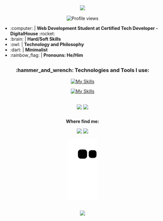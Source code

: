 <div align="center"><img width="950" src="https://i.ibb.co/hVyGYZp/github-header-image-5.png"/></div>

<p align="center"> <img src="https://komarev.com/ghpvc/?username=BBMiranda&color=blueviolet" alt="Profile views"/></p>


<ul>
<li>:computer: | <strong> Web Development Student at Certified Tech Developer - DigitalHouse</strong> :rocket:</li> 
<li>:brain: | <strong>Hard/Soft Skills</strong></li> 
<li>:owl: | <strong>Technology and Philosophy</strong></li>
<li>:dart: | <strong>Minimalist</strong></li> 
<li>:rainbow_flag: | <strong>Pronouns: He/Him</strong></li> 
</ul>

##

<h3 align="center">:hammer_and_wrench: Technologies and Tools I use:</h2>



<div style="display: inline_block" align="center"> 
  
  [![My Skills](https://skillicons.dev/icons?i=html,css,bootstrap,sass,js,nodejs)](https://skillicons.dev)
   
  [![My Skills](https://skillicons.dev/icons?i=jest,mysql,git,github,vscode,linux)](https://skillicons.dev)
  <!--<a href="https://github.com/BBMiranda"><img align="center" alt="BBM-Postman" height="45" width="50" href="https://github.com/BBMiranda" src="https://cdn.icon-icons.com/icons2/3053/PNG/512/postman_alt_macos_bigsur_icon_189814.png"/></a>--> 

</div>

<br>

<div align="center">
  <a href="https://github.com/BBMiranda"><img align="center" height="160rem" src="https://github-readme-stats.vercel.app/api?username=BBMiranda&show_icons=true&theme=nightowl&include_all_commits=true&count_private=true" /></a>
  <a href="https://github.com/BBMiranda"><img align="center" height="160rem" src="https://github-readme-stats.vercel.app/api/top-langs/?username=BBMiranda&layout=compact&langs_count=7&theme=nightowl"/></a>
</div>

##
  
<p align="center"><strong>Where find me:</strong><p> 

<div align="center">   
  <a href="https://www.linkedin.com/in/bruno-b-miranda/" target="_blank"><img src="https://img.shields.io/badge/-Linkedin-1C1C1C?style=for-the-badge&logo=Linkedin&logoColor=00FFFF&link=https://www.linkedin.com/in/iuricode" /></a>
  <a href="https://www.instagram.com/b.b.miranda/" target="_blank"><img src="https://img.shields.io/badge/-Instagram-1C1C1C?style=for-the-badge&logo=Instagram&logoColor=00FFFF&link=https://www.instagram.com/iuricode" /></a>  
  
  ![Snake animation](https://github.com/BBMiranda/BBMiranda/blob/output/github-contribution-grid-snake.svg)
  
  <br>
  
  <img src="https://github-readme-streak-stats.herokuapp.com/?user=BBMiranda">
</div>

   
